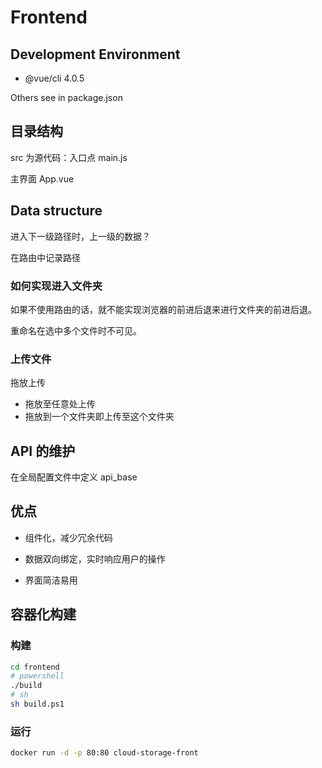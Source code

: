 # Frontend

## Development Environment

- @vue/cli 4.0.5

Others see in package.json

## 目录结构

src 为源代码：入口点 main.js

主界面 App.vue

## Data structure

进入下一级路径时，上一级的数据？

在路由中记录路径

### 如何实现进入文件夹

如果不使用路由的话，就不能实现浏览器的前进后退来进行文件夹的前进后退。

重命名在选中多个文件时不可见。

### 上传文件

拖放上传

- 拖放至任意处上传
- 拖放到一个文件夹即上传至这个文件夹

## API 的维护

在全局配置文件中定义 api_base

## 优点

- 组件化，减少冗余代码

- 数据双向绑定，实时响应用户的操作
- 界面简洁易用

## 容器化构建

### 构建

```sh
cd frontend
# powershell
./build
# sh
sh build.ps1
```

### 运行

```sh
docker run -d -p 80:80 cloud-storage-front
```

